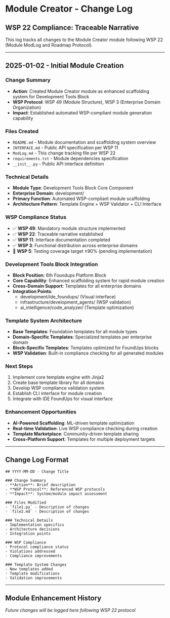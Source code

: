 # Module Creator - Change Log

## WSP 22 Compliance: Traceable Narrative
This log tracks all changes to the Module Creator module following WSP 22 (Module ModLog and Roadmap Protocol).

---

## 2025-01-02 - Initial Module Creation

### Change Summary
- **Action**: Created Module Creator module as enhanced scaffolding system for Development Tools Block
- **WSP Protocol**: WSP 49 (Module Structure), WSP 3 (Enterprise Domain Organization)
- **Impact**: Established automated WSP-compliant module generation capability

### Files Created
- `README.md` - Module documentation and scaffolding system overview
- `INTERFACE.md` - Public API specification per WSP 11
- `ModLog.md` - This change tracking file per WSP 22
- `requirements.txt` - Module dependencies specification
- `__init__.py` - Public API interface definition

### Technical Details
- **Module Type**: Development Tools Block Core Component
- **Enterprise Domain**: development/
- **Primary Function**: Automated WSP-compliant module scaffolding
- **Architecture Pattern**: Template Engine + WSP Validator + CLI Interface

### WSP Compliance Status
- ✅ **WSP 49**: Mandatory module structure implemented
- ✅ **WSP 22**: Traceable narrative established  
- ✅ **WSP 11**: Interface documentation completed
- ✅ **WSP 3**: Functional distribution across enterprise domains
- 🔄 **WSP 5**: Testing coverage target ≥90% (pending implementation)

### Development Tools Block Integration
- **Block Position**: 6th Foundups Platform Block
- **Core Capability**: Enhanced scaffolding system for rapid module creation
- **Cross-Domain Support**: Templates for all enterprise domains
- **Integration Points**:
  - development/ide_foundups/ (Visual interface)
  - infrastructure/development_agents/ (WSP validation)
  - ai_intelligence/code_analyzer/ (Template optimization)

### Template System Architecture
- **Base Templates**: Foundation templates for all module types
- **Domain-Specific Templates**: Specialized templates per enterprise domain
- **Block-Specific Templates**: Templates optimized for FoundUps blocks
- **WSP Validation**: Built-in compliance checking for all generated modules

### Next Steps
1. Implement core template engine with Jinja2
2. Create base template library for all domains
3. Develop WSP compliance validation system
4. Establish CLI interface for module creation
5. Integrate with IDE FoundUps for visual interface

### Enhancement Opportunities
- **AI-Powered Scaffolding**: ML-driven template optimization
- **Real-time Validation**: Live WSP compliance checking during creation
- **Template Marketplace**: Community-driven template sharing
- **Cross-Platform Support**: Templates for multiple deployment targets

---

## Change Log Format
```
## YYYY-MM-DD - Change Title

### Change Summary
- **Action**: Brief description
- **WSP Protocol**: Referenced WSP protocols  
- **Impact**: System/module impact assessment

### Files Modified
- `file1.py` - Description of changes
- `file2.md` - Description of changes

### Technical Details
- Implementation specifics
- Architecture decisions
- Integration points

### WSP Compliance
- Protocol compliance status
- Violations addressed
- Compliance improvements

### Template System Changes
- New templates added
- Template modifications
- Validation improvements
```

---

## Module Enhancement History
*Future changes will be logged here following WSP 22 protocol* 